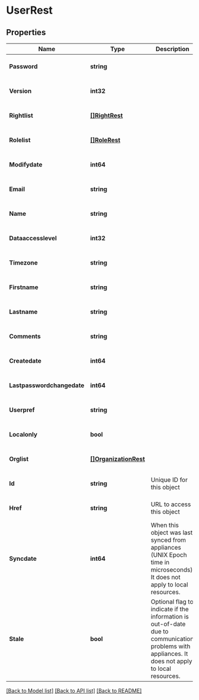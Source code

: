 # UserRest

## Properties
Name | Type | Description | Notes
------------ | ------------- | ------------- | -------------
**Password** | **string** |  | [optional] [default to null]
**Version** | **int32** |  | [optional] [default to null]
**Rightlist** | [**[]RightRest**](RightRest.md) |  | [optional] [default to null]
**Rolelist** | [**[]RoleRest**](RoleRest.md) |  | [optional] [default to null]
**Modifydate** | **int64** |  | [optional] [default to null]
**Email** | **string** |  | [optional] [default to null]
**Name** | **string** |  | [optional] [default to null]
**Dataaccesslevel** | **int32** |  | [optional] [default to null]
**Timezone** | **string** |  | [optional] [default to null]
**Firstname** | **string** |  | [optional] [default to null]
**Lastname** | **string** |  | [optional] [default to null]
**Comments** | **string** |  | [optional] [default to null]
**Createdate** | **int64** |  | [optional] [default to null]
**Lastpasswordchangedate** | **int64** |  | [optional] [default to null]
**Userpref** | **string** |  | [optional] [default to null]
**Localonly** | **bool** |  | [optional] [default to null]
**Orglist** | [**[]OrganizationRest**](OrganizationRest.md) |  | [optional] [default to null]
**Id** | **string** | Unique ID for this object | [optional] [default to null]
**Href** | **string** | URL to access this object | [optional] [default to null]
**Syncdate** | **int64** | When this object was last synced from appliances (UNIX Epoch time in microseconds). It does not apply to local resources. | [optional] [default to null]
**Stale** | **bool** | Optional flag to indicate if the information is out-of-date due to communication problems with appliances. It does not apply to local resources. | [optional] [default to null]

[[Back to Model list]](../README.md#documentation-for-models) [[Back to API list]](../README.md#documentation-for-api-endpoints) [[Back to README]](../README.md)

